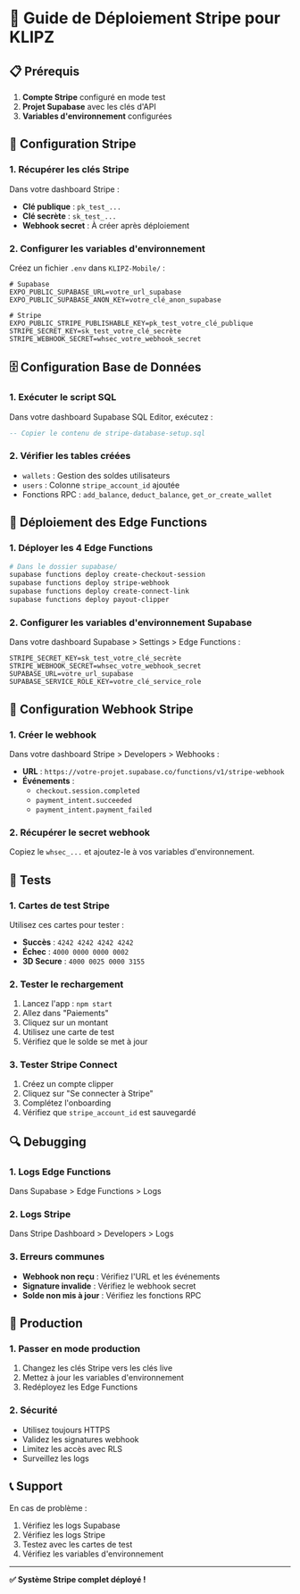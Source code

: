 # 🚀 Guide de Déploiement Stripe pour KLIPZ

## 📋 Prérequis

1. **Compte Stripe** configuré en mode test
2. **Projet Supabase** avec les clés d'API
3. **Variables d'environnement** configurées

## 🔧 Configuration Stripe

### 1. Récupérer les clés Stripe

Dans votre dashboard Stripe :
- **Clé publique** : `pk_test_...`
- **Clé secrète** : `sk_test_...`
- **Webhook secret** : À créer après déploiement

### 2. Configurer les variables d'environnement

Créez un fichier `.env` dans `KLIPZ-Mobile/` :

```env
# Supabase
EXPO_PUBLIC_SUPABASE_URL=votre_url_supabase
EXPO_PUBLIC_SUPABASE_ANON_KEY=votre_clé_anon_supabase

# Stripe
EXPO_PUBLIC_STRIPE_PUBLISHABLE_KEY=pk_test_votre_clé_publique
STRIPE_SECRET_KEY=sk_test_votre_clé_secrète
STRIPE_WEBHOOK_SECRET=whsec_votre_webhook_secret
```

## 🗄️ Configuration Base de Données

### 1. Exécuter le script SQL

Dans votre dashboard Supabase SQL Editor, exécutez :

```sql
-- Copier le contenu de stripe-database-setup.sql
```

### 2. Vérifier les tables créées

- `wallets` : Gestion des soldes utilisateurs
- `users` : Colonne `stripe_account_id` ajoutée
- Fonctions RPC : `add_balance`, `deduct_balance`, `get_or_create_wallet`

## 🔧 Déploiement des Edge Functions

### 1. Déployer les 4 Edge Functions

```bash
# Dans le dossier supabase/
supabase functions deploy create-checkout-session
supabase functions deploy stripe-webhook
supabase functions deploy create-connect-link
supabase functions deploy payout-clipper
```

### 2. Configurer les variables d'environnement Supabase

Dans votre dashboard Supabase > Settings > Edge Functions :

```env
STRIPE_SECRET_KEY=sk_test_votre_clé_secrète
STRIPE_WEBHOOK_SECRET=whsec_votre_webhook_secret
SUPABASE_URL=votre_url_supabase
SUPABASE_SERVICE_ROLE_KEY=votre_clé_service_role
```

## 🔗 Configuration Webhook Stripe

### 1. Créer le webhook

Dans votre dashboard Stripe > Developers > Webhooks :

- **URL** : `https://votre-projet.supabase.co/functions/v1/stripe-webhook`
- **Événements** :
  - `checkout.session.completed`
  - `payment_intent.succeeded`
  - `payment_intent.payment_failed`

### 2. Récupérer le secret webhook

Copiez le `whsec_...` et ajoutez-le à vos variables d'environnement.

## 🧪 Tests

### 1. Cartes de test Stripe

Utilisez ces cartes pour tester :

- **Succès** : `4242 4242 4242 4242`
- **Échec** : `4000 0000 0000 0002`
- **3D Secure** : `4000 0025 0000 3155`

### 2. Tester le rechargement

1. Lancez l'app : `npm start`
2. Allez dans "Paiements"
3. Cliquez sur un montant
4. Utilisez une carte de test
5. Vérifiez que le solde se met à jour

### 3. Tester Stripe Connect

1. Créez un compte clipper
2. Cliquez sur "Se connecter à Stripe"
3. Complétez l'onboarding
4. Vérifiez que `stripe_account_id` est sauvegardé

## 🔍 Debugging

### 1. Logs Edge Functions

Dans Supabase > Edge Functions > Logs

### 2. Logs Stripe

Dans Stripe Dashboard > Developers > Logs

### 3. Erreurs communes

- **Webhook non reçu** : Vérifiez l'URL et les événements
- **Signature invalide** : Vérifiez le webhook secret
- **Solde non mis à jour** : Vérifiez les fonctions RPC

## 🚀 Production

### 1. Passer en mode production

1. Changez les clés Stripe vers les clés live
2. Mettez à jour les variables d'environnement
3. Redéployez les Edge Functions

### 2. Sécurité

- Utilisez toujours HTTPS
- Validez les signatures webhook
- Limitez les accès avec RLS
- Surveillez les logs

## 📞 Support

En cas de problème :
1. Vérifiez les logs Supabase
2. Vérifiez les logs Stripe
3. Testez avec les cartes de test
4. Vérifiez les variables d'environnement

---

**✅ Système Stripe complet déployé !** 